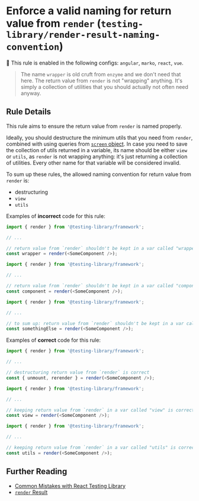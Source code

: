 # Enforce a valid naming for return value from `render` (`testing-library/render-result-naming-convention`)

💼 This rule is enabled in the following configs: `angular`, `marko`, `react`, `vue`.

<!-- end auto-generated rule header -->

> The name `wrapper` is old cruft from `enzyme` and we don't need that here. The return value from `render` is not "wrapping" anything. It's simply a collection of utilities that you should actually not often need anyway.

## Rule Details

This rule aims to ensure the return value from `render` is named properly.

Ideally, you should destructure the minimum utils that you need from `render`, combined with using queries from [`screen` object](https://github.com/testing-library/eslint-plugin-testing-library/blob/master/docs/rules/prefer-screen-queries.md). In case you need to save the collection of utils returned in a variable, its name should be either `view` or `utils`, as `render` is not wrapping anything: it's just returning a collection of utilities. Every other name for that variable will be considered invalid.

To sum up these rules, the allowed naming convention for return value from `render` is:

- destructuring
- `view`
- `utils`

Examples of **incorrect** code for this rule:

```javascript
import { render } from '@testing-library/framework';

// ...

// return value from `render` shouldn't be kept in a var called "wrapper"
const wrapper = render(<SomeComponent />);
```

```javascript
import { render } from '@testing-library/framework';

// ...

// return value from `render` shouldn't be kept in a var called "component"
const component = render(<SomeComponent />);
```

```javascript
import { render } from '@testing-library/framework';

// ...

// to sum up: return value from `render` shouldn't be kept in a var called other than "view" or "utils"
const somethingElse = render(<SomeComponent />);
```

Examples of **correct** code for this rule:

```javascript
import { render } from '@testing-library/framework';

// ...

// destructuring return value from `render` is correct
const { unmount, rerender } = render(<SomeComponent />);
```

```javascript
import { render } from '@testing-library/framework';

// ...

// keeping return value from `render` in a var called "view" is correct
const view = render(<SomeComponent />);
```

```javascript
import { render } from '@testing-library/framework';

// ...

// keeping return value from `render` in a var called "utils" is correct
const utils = render(<SomeComponent />);
```

## Further Reading

- [Common Mistakes with React Testing Library](https://kentcdodds.com/blog/common-mistakes-with-react-testing-library#using-wrapper-as-the-variable-name-for-the-return-value-from-render)
- [`render` Result](https://testing-library.com/docs/react-testing-library/api#render-result)
